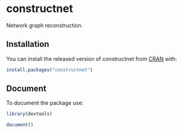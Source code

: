 
# constructnet

<!-- badges: start -->
<!-- badges: end -->

Network graph reconstruction.

## Installation

You can install the released version of constructnet from [CRAN](https://CRAN.R-project.org) with:

``` r
install.packages("constructnet")
```

## Document

To document the package use:

``` r
library(devtools)

document()
```

